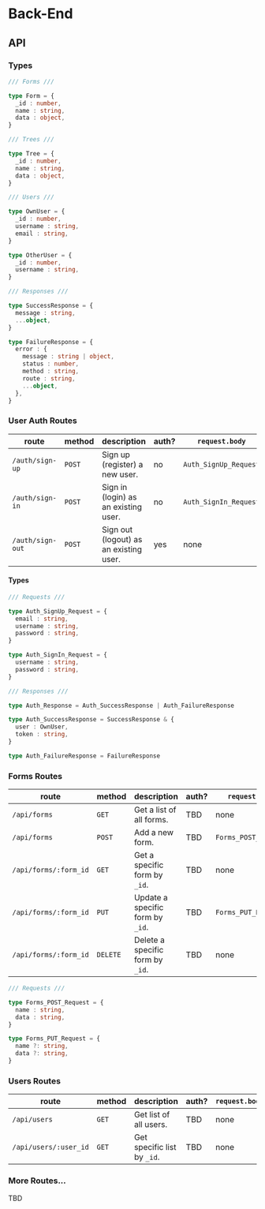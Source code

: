 # Back-End

## API

### Types

```ts
/// Forms ///

type Form = {
  _id : number,
  name : string,
  data : object,
}

/// Trees ///

type Tree = {
  _id : number,
  name : string,
  data : object,
}

/// Users ///

type OwnUser = {
  _id : number,
  username : string,
  email : string,
}

type OtherUser = {
  _id : number,
  username : string,
}

/// Responses ///

type SuccessResponse = {
  message : string,
  ...object,
}

type FailureResponse = {
  error : {
    message : string | object,
    status : number,
    method : string,
    route : string,
    ...object,
  },
}
```

### User Auth Routes

| route            | method | description                            | auth? | `request.body`        | `response.body` | status     |
|------------------|--------|----------------------------------------|-------|-----------------------|-----------------|------------|
| `/auth/sign-up`  | `POST` | Sign up (register) a new user.         | no    | `Auth_SignUp_Request` | `Auth_Response` | **online** |
| `/auth/sign-in`  | `POST` | Sign in (login) as an existing user.   | no    | `Auth_SignIn_Request` | `Auth_Response` | **online** |
| `/auth/sign-out` | `POST` | Sign out (logout) as an existing user. | yes   | none                  | TBD             | stretch    |

#### Types

```ts
/// Requests ///

type Auth_SignUp_Request = {
  email : string,
  username : string,
  password : string,
}

type Auth_SignIn_Request = {
  username : string,
  password : string,
}

/// Responses ///

type Auth_Response = Auth_SuccessResponse | Auth_FailureResponse

type Auth_SuccessResponse = SuccessResponse & {
  user : OwnUser,
  token : string,
}

type Auth_FailureResponse = FailureResponse
```

### Forms Routes

| route                 | method   | description                      | auth? | `request.body`       | `response.body`                  | status          |
|-----------------------|----------|----------------------------------|-------|----------------------|----------------------------------|-----------------|
| `/api/forms`          | `GET`    | Get a list of all forms.         | TBD   | none                 | `Array <Form> | FailureResponse` | **in progress** |
| `/api/forms`          | `POST`   | Add a new form.                  | TBD   | `Forms_POST_Request` | `Form | FailureResponse`         | **in progress** |
| `/api/forms/:form_id` | `GET`    | Get a specific form by `_id`.    | TBD   | none                 | `Form | FailureResponse`         | **in progress** |
| `/api/forms/:form_id` | `PUT`    | Update a specific form by `_id`. | TBD   | `Forms_PUT_Request`  | `Form | FailureResponse`         | **in progress** |
| `/api/forms/:form_id` | `DELETE` | Delete a specific form by `_id`. | TBD   | none                 | `Form | FailureResponse`         | **in progress** |

```ts
/// Requests ///

type Forms_POST_Request = {
  name : string,
  data : string,
}

type Forms_PUT_Request = {
  name ?: string,
  data ?: string,
}
```

### Users Routes

| route                 | method | description                 | auth? | `request.body` | `response.body`                        | status          |
|-----------------------|--------|-----------------------------|-------|----------------|----------------------------------------|-----------------|
| `/api/users`          | `GET`  | Get list of all users.      | TBD   | none           | `Array <PublicUser> | FailureResponse` | **in progress** |
| `/api/users/:user_id` | `GET`  | Get specific list by `_id`. | TBD   | none           | `PublicUser | FailureResponse`         | **in progress** |

### More Routes...

TBD
